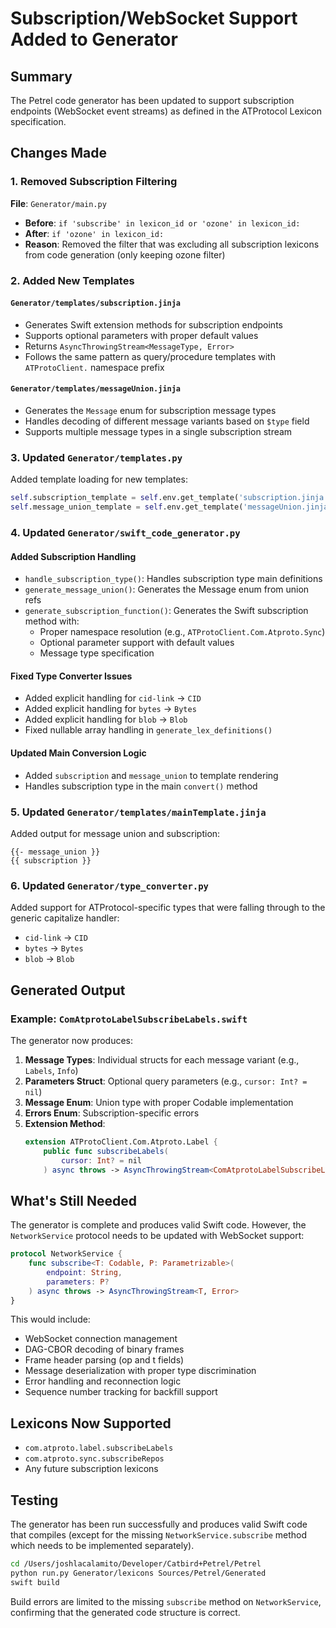 # Subscription/WebSocket Support Added to Generator

## Summary

The Petrel code generator has been updated to support subscription endpoints (WebSocket event streams) as defined in the ATProtocol Lexicon specification.

## Changes Made

### 1. Removed Subscription Filtering

**File**: `Generator/main.py`
- **Before**: `if 'subscribe' in lexicon_id or 'ozone' in lexicon_id:`
- **After**: `if 'ozone' in lexicon_id:`
- **Reason**: Removed the filter that was excluding all subscription lexicons from code generation (only keeping ozone filter)

### 2. Added New Templates

#### `Generator/templates/subscription.jinja`
- Generates Swift extension methods for subscription endpoints
- Supports optional parameters with proper default values
- Returns `AsyncThrowingStream<MessageType, Error>`
- Follows the same pattern as query/procedure templates with `ATProtoClient.` namespace prefix

#### `Generator/templates/messageUnion.jinja`
- Generates the `Message` enum for subscription message types
- Handles decoding of different message variants based on `$type` field
- Supports multiple message types in a single subscription stream

### 3. Updated `Generator/templates.py`

Added template loading for new templates:
```python
self.subscription_template = self.env.get_template('subscription.jinja')
self.message_union_template = self.env.get_template('messageUnion.jinja')
```

### 4. Updated `Generator/swift_code_generator.py`

#### Added Subscription Handling
- `handle_subscription_type()`: Handles subscription type main definitions
- `generate_message_union()`: Generates the Message enum from union refs
- `generate_subscription_function()`: Generates the Swift subscription method with:
  - Proper namespace resolution (e.g., `ATProtoClient.Com.Atproto.Sync`)
  - Optional parameter support with default values
  - Message type specification

#### Fixed Type Converter Issues
- Added explicit handling for `cid-link` → `CID`
- Added explicit handling for `bytes` → `Bytes`
- Added explicit handling for `blob` → `Blob`
- Fixed nullable array handling in `generate_lex_definitions()`

#### Updated Main Conversion Logic
- Added `subscription` and `message_union` to template rendering
- Handles subscription type in the main `convert()` method

### 5. Updated `Generator/templates/mainTemplate.jinja`

Added output for message union and subscription:
```jinja
{{- message_union }}
{{ subscription }}
```

### 6. Updated `Generator/type_converter.py`

Added support for ATProtocol-specific types that were falling through to the generic capitalize handler:
- `cid-link` → `CID`
- `bytes` → `Bytes`
- `blob` → `Blob`

## Generated Output

### Example: `ComAtprotoLabelSubscribeLabels.swift`

The generator now produces:

1. **Message Types**: Individual structs for each message variant (e.g., `Labels`, `Info`)
2. **Parameters Struct**: Optional query parameters (e.g., `cursor: Int? = nil`)
3. **Message Enum**: Union type with proper Codable implementation
4. **Errors Enum**: Subscription-specific errors
5. **Extension Method**: 
   ```swift
   extension ATProtoClient.Com.Atproto.Label {
       public func subscribeLabels(
           cursor: Int? = nil
       ) async throws -> AsyncThrowingStream<ComAtprotoLabelSubscribeLabels.Message, Error>
   ```

## What's Still Needed

The generator is complete and produces valid Swift code. However, the `NetworkService` protocol needs to be updated with WebSocket support:

```swift
protocol NetworkService {
    func subscribe<T: Codable, P: Parametrizable>(
        endpoint: String,
        parameters: P?
    ) async throws -> AsyncThrowingStream<T, Error>
}
```

This would include:
- WebSocket connection management
- DAG-CBOR decoding of binary frames
- Frame header parsing (op and t fields)
- Message deserialization with proper type discrimination
- Error handling and reconnection logic
- Sequence number tracking for backfill support

## Lexicons Now Supported

- `com.atproto.label.subscribeLabels`
- `com.atproto.sync.subscribeRepos`
- Any future subscription lexicons

## Testing

The generator has been run successfully and produces valid Swift code that compiles (except for the missing `NetworkService.subscribe` method which needs to be implemented separately).

```bash
cd /Users/joshlacalamito/Developer/Catbird+Petrel/Petrel
python run.py Generator/lexicons Sources/Petrel/Generated
swift build
```

Build errors are limited to the missing `subscribe` method on `NetworkService`, confirming that the generated code structure is correct.

